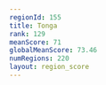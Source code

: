 ```yaml
---
regionId: 155
title: Tonga
rank: 129
meanScore: 71
globalMeanScore: 73.46
numRegions: 220
layout: region_score
---
```

